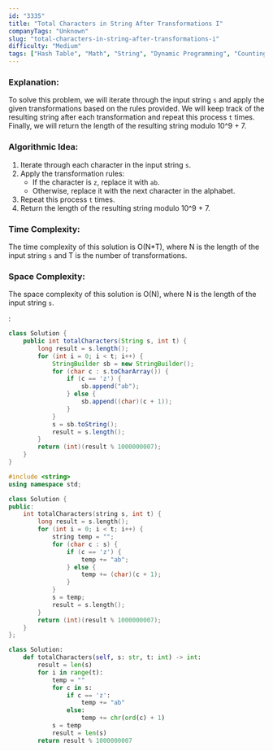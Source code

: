 ```yaml
---
id: "3335"
title: "Total Characters in String After Transformations I"
companyTags: "Unknown"
slug: "total-characters-in-string-after-transformations-i"
difficulty: "Medium"
tags: ["Hash Table", "Math", "String", "Dynamic Programming", "Counting"]
---
```


### Explanation:
To solve this problem, we will iterate through the input string `s` and apply the given transformations based on the rules provided. We will keep track of the resulting string after each transformation and repeat this process `t` times. Finally, we will return the length of the resulting string modulo 10^9 + 7.

### Algorithmic Idea:
1. Iterate through each character in the input string `s`.
2. Apply the transformation rules:
   - If the character is `z`, replace it with `ab`.
   - Otherwise, replace it with the next character in the alphabet.
3. Repeat this process `t` times.
4. Return the length of the resulting string modulo 10^9 + 7.

### Time Complexity:
The time complexity of this solution is O(N*T), where N is the length of the input string `s` and T is the number of transformations.

### Space Complexity:
The space complexity of this solution is O(N), where N is the length of the input string `s`.

:

```java
class Solution {
    public int totalCharacters(String s, int t) {
        long result = s.length();
        for (int i = 0; i < t; i++) {
            StringBuilder sb = new StringBuilder();
            for (char c : s.toCharArray()) {
                if (c == 'z') {
                    sb.append("ab");
                } else {
                    sb.append((char)(c + 1));
                }
            }
            s = sb.toString();
            result = s.length();
        }
        return (int)(result % 1000000007);
    }
}
```

```cpp
#include <string>
using namespace std;

class Solution {
public:
    int totalCharacters(string s, int t) {
        long result = s.length();
        for (int i = 0; i < t; i++) {
            string temp = "";
            for (char c : s) {
                if (c == 'z') {
                    temp += "ab";
                } else {
                    temp += (char)(c + 1);
                }
            }
            s = temp;
            result = s.length();
        }
        return (int)(result % 1000000007);
    }
};
```

```python
class Solution:
    def totalCharacters(self, s: str, t: int) -> int:
        result = len(s)
        for i in range(t):
            temp = ""
            for c in s:
                if c == 'z':
                    temp += "ab"
                else:
                    temp += chr(ord(c) + 1)
            s = temp
            result = len(s)
        return result % 1000000007
```